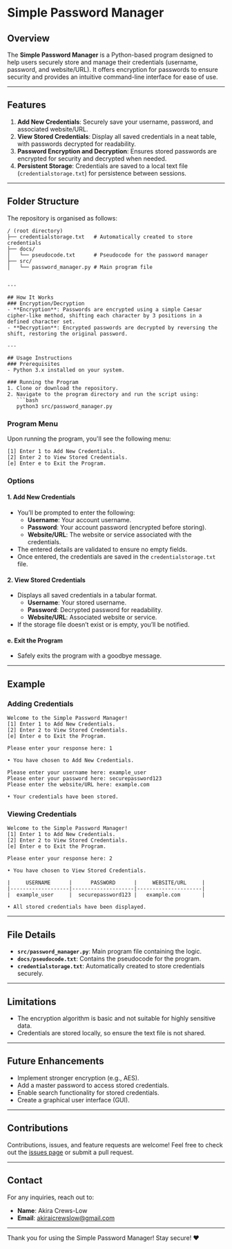 # Simple Password Manager

## Overview
The **Simple Password Manager** is a Python-based program designed to help users securely store and manage their credentials (username, password, and website/URL). It offers encryption for passwords to ensure security and provides an intuitive command-line interface for ease of use.

---

## Features
1. **Add New Credentials**: Securely save your username, password, and associated website/URL.
2. **View Stored Credentials**: Display all saved credentials in a neat table, with passwords decrypted for readability.
3. **Password Encryption and Decryption**: Ensures stored passwords are encrypted for security and decrypted when needed.
4. **Persistent Storage**: Credentials are saved to a local text file (`credentialstorage.txt`) for persistence between sessions.

---

## Folder Structure
The repository is organised as follows:
```
/ (root directory)
├── credentialstorage.txt   # Automatically created to store credentials
├── docs/
│   └── pseudocode.txt      # Pseudocode for the password manager
├── src/
│   └── password_manager.py # Main program file
```
```

---

## How It Works
### Encryption/Decryption
- **Encryption**: Passwords are encrypted using a simple Caesar cipher-like method, shifting each character by 3 positions in a defined character set.
- **Decryption**: Encrypted passwords are decrypted by reversing the shift, restoring the original password.

---

## Usage Instructions
### Prerequisites
- Python 3.x installed on your system.

### Running the Program
1. Clone or download the repository.
2. Navigate to the program directory and run the script using:
   ```bash
   python3 src/password_manager.py
   ```

### Program Menu
Upon running the program, you'll see the following menu:
```
[1] Enter 1 to Add New Credentials.
[2] Enter 2 to View Stored Credentials.
[e] Enter e to Exit the Program.
```

### Options
#### 1. Add New Credentials
- You’ll be prompted to enter the following:
  - **Username**: Your account username.
  - **Password**: Your account password (encrypted before storing).
  - **Website/URL**: The website or service associated with the credentials.
- The entered details are validated to ensure no empty fields.
- Once entered, the credentials are saved in the `credentialstorage.txt` file.

#### 2. View Stored Credentials
- Displays all saved credentials in a tabular format.
  - **Username**: Your stored username.
  - **Password**: Decrypted password for readability.
  - **Website/URL**: Associated website or service.
- If the storage file doesn’t exist or is empty, you’ll be notified.

#### e. Exit the Program
- Safely exits the program with a goodbye message.

---

## Example
### Adding Credentials
```
Welcome to the Simple Password Manager!
[1] Enter 1 to Add New Credentials.
[2] Enter 2 to View Stored Credentials.
[e] Enter e to Exit the Program.

Please enter your response here: 1

• You have chosen to Add New Credentials.

Please enter your username here: example_user
Please enter your password here: securepassword123
Please enter the website/URL here: example.com

• Your credentials have been stored.
```

### Viewing Credentials
```
Welcome to the Simple Password Manager!
[1] Enter 1 to Add New Credentials.
[2] Enter 2 to View Stored Credentials.
[e] Enter e to Exit the Program.

Please enter your response here: 2

• You have chosen to View Stored Credentials.

|     USERNAME      |      PASSWORD      |     WEBSITE/URL     |
|-------------------|--------------------|---------------------|
|  example_user     |  securepassword123 |   example.com       |

• All stored credentials have been displayed.
```

---

## File Details
- **`src/password_manager.py`**: Main program file containing the logic.
- **`docs/pseudocode.txt`**: Contains the pseudocode for the program.
- **`credentialstorage.txt`**: Automatically created to store credentials securely.

---

## Limitations
- The encryption algorithm is basic and not suitable for highly sensitive data.
- Credentials are stored locally, so ensure the text file is not shared.

---

## Future Enhancements
- Implement stronger encryption (e.g., AES).
- Add a master password to access stored credentials.
- Enable search functionality for stored credentials.
- Create a graphical user interface (GUI).

---

## Contributions
Contributions, issues, and feature requests are welcome! Feel free to check out the [issues page](https://github.com/your_username/your_repo_name/issues) or submit a pull request.

---

## Contact
For any inquiries, reach out to:
- **Name**: Akira Crews-Low
- **Email**: akiraicrewslow@gmail.com

---

Thank you for using the Simple Password Manager! Stay secure! ❤️
